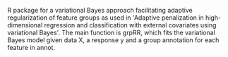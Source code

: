 R package for a variational Bayes approach facilitating adaptive regularization of feature groups as used in 'Adaptive penalization in high-dimensional regression and classification with external covariates using variational Bayes'. The main function is grpRR, which fits the variational Bayes model given data X, a response y and a group annotation for each feature in annot.
